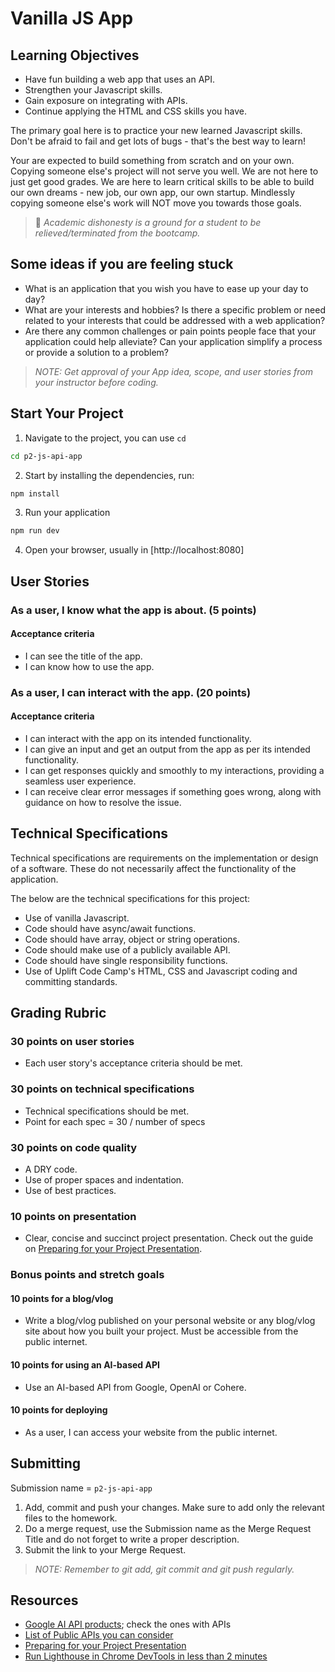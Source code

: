 # Vanilla JS App

## Learning Objectives

- Have fun building a web app that uses an API.
- Strengthen your Javascript skills.
- Gain exposure on integrating with APIs.
- Continue applying the HTML and CSS skills you have.

The primary goal here is to practice your new learned Javascript skills. Don't be afraid to fail and get lots of bugs - that's the best way to learn!

Your are expected to build something from scratch and on your own. Copying someone else's project will not serve you well. We are not here to just get good grades. We are here to learn critical skills to be able to build our own dreams - new job, our own app, our own startup. Mindlessly copying someone else's work will NOT move you towards those goals.

> 🚨 _Academic dishonesty is a ground for a student to be relieved/terminated from the bootcamp._

## Some ideas if you are feeling stuck

- What is an application that you wish you have to ease up your day to day?
- What are your interests and hobbies? Is there a specific problem or need related to your interests that could be addressed with a web application?
- Are there any common challenges or pain points people face that your application could help alleviate? Can your application simplify a process or provide a solution to a problem?

> _NOTE: Get approval of your App idea, scope, and user stories from your instructor before coding._

## Start Your Project

1. Navigate to the project, you can use `cd`

```sh
cd p2-js-api-app
```

2. Start by installing the dependencies, run:

```sh
npm install
```

3. Run your application

```sh
npm run dev
```

4. Open your browser, usually in [http://localhost:8080]

## User Stories

### As a user, I know what the app is about. (5 points)

#### Acceptance criteria

- I can see the title of the app.
- I can know how to use the app.

### As a user, I can interact with the app. (20 points)

#### Acceptance criteria

- I can interact with the app on its intended functionality.
- I can give an input and get an output from the app as per its intended functionality.
- I can get responses quickly and smoothly to my interactions, providing a seamless user experience.
- I can receive clear error messages if something goes wrong, along with guidance on how to resolve the issue.

## Technical Specifications

Technical specifications are requirements on the implementation or design of a software. These do not necessarily affect the functionality of the application.

The below are the technical specifications for this project:

- Use of vanilla Javascript.
- Code should have async/await functions.
- Code should have array, object or string operations.
- Code should make use of a publicly available API.
- Code should have single responsibility functions.
- Use of Uplift Code Camp's HTML, CSS and Javascript coding and committing standards.

## Grading Rubric

### 30 points on user stories

- Each user story's acceptance criteria should be met.

### 30 points on technical specifications

- Technical specifications should be met.
- Point for each spec = 30 / number of specs

### 30 points on code quality

- A DRY code.
- Use of proper spaces and indentation.
- Use of best practices.

### 10 points on presentation

- Clear, concise and succinct project presentation. Check out the guide on [Preparing for your Project Presentation](https://moodle.upliftcodecamp.com/moodle/mod/page/view.php?id=4905).

### Bonus points and stretch goals

#### 10 points for a blog/vlog

- Write a blog/vlog published on your personal website or any blog/vlog site about how you built your project. Must be accessible from the public internet.

#### 10 points for using an AI-based API

- Use an AI-based API from Google, OpenAI or Cohere.

#### 10 points for deploying

- As a user, I can access your website from the public internet.

## Submitting

Submission name = `p2-js-api-app`

1.  Add, commit and push your changes. Make sure to add only the relevant files to the homework.
2.  Do a merge request, use the Submission name as the Merge Request Title and do not forget to write a proper description.
3.  Submit the link to your Merge Request.

> _NOTE: Remember to git add, git commit and git push regularly._

## Resources

- [Google AI API products](https://cloud.google.com/products/ai?hl=en); check the ones with APIs
- [List of Public APIs you can consider](https://github.com/public-apis/public-apis)
- [Preparing for your Project Presentation](/uplift-code-camp/course-docs/fsw-specs/-/blob/main/guides/presentation-preps.md)
- [Run Lighthouse in Chrome DevTools in less than 2 minutes](https://developer.chrome.com/docs/lighthouse/overview/#devtools)
